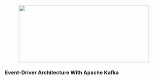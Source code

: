 <h1 align="center">
<img src="https://www.seekpng.com/png/full/70-704617_white-on-transparent-kafka-logo-svg.png" width="415" height="182">
</h1>

### Event-Driver Architecture With Apache Kafka


